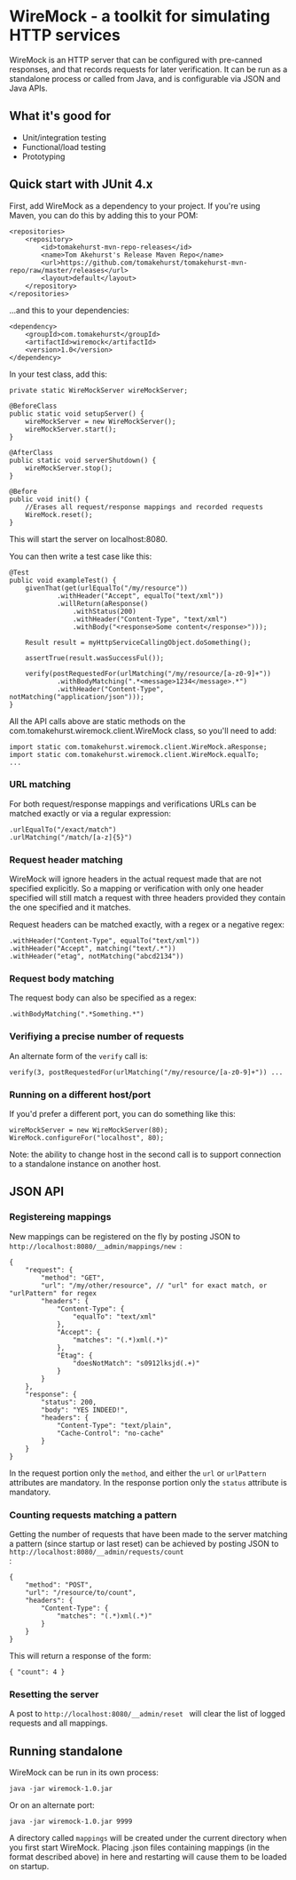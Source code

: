 WireMock - a toolkit for simulating HTTP services
=================================================

WireMock is an HTTP server that can be configured with pre-canned responses, and that records requests for later verification.
It can be run as a standalone process or called from Java, and is configurable via JSON and Java APIs.

What it's good for
------------------

* Unit/integration testing
* Functional/load testing
* Prototyping
 

Quick start with JUnit 4.x
--------------------------

First, add WireMock as a dependency to your project. If you're using Maven, you can do this by adding this to your POM:

	<repositories>
		<repository>
			<id>tomakehurst-mvn-repo-releases</id>
			<name>Tom Akehurst's Release Maven Repo</name>
			<url>https://github.com/tomakehurst/tomakehurst-mvn-repo/raw/master/releases</url>
			<layout>default</layout>
		</repository>
	</repositories>
	
		
...and this to your dependencies:

	<dependency>
		<groupId>com.tomakehurst</groupId>
		<artifactId>wiremock</artifactId>
		<version>1.0</version>
	</dependency>


In your test class, add this:
	
	
	private static WireMockServer wireMockServer;
	
	@BeforeClass
	public static void setupServer() {
		wireMockServer = new WireMockServer();
		wireMockServer.start();
	}
	
	@AfterClass
	public static void serverShutdown() {
		wireMockServer.stop();
	}
	
	@Before
	public void init() {
		//Erases all request/response mappings and recorded requests
		WireMock.reset();
	}
	
	
This will start the server on localhost:8080.

You can then write a test case like this:
	
	@Test
	public void exampleTest() {
		givenThat(get(urlEqualTo("/my/resource"))
				.withHeader("Accept", equalTo("text/xml"))
				.willReturn(aResponse()
					.withStatus(200)
					.withHeader("Content-Type", "text/xml")
					.withBody("<response>Some content</response>")));
		
		Result result = myHttpServiceCallingObject.doSomething();
		
		assertTrue(result.wasSuccessFul());
		
		verify(postRequestedFor(urlMatching("/my/resource/[a-z0-9]+"))
				.withBodyMatching(".*<message>1234</message>.*")
				.withHeader("Content-Type", notMatching("application/json")));
	}
	
All the API calls above are static methods on the com.tomakehurst.wiremock.client.WireMock class, so you'll need to add:

	import static com.tomakehurst.wiremock.client.WireMock.aResponse;
	import static com.tomakehurst.wiremock.client.WireMock.equalTo;
	...

### URL matching
For both request/response mappings and verifications URLs can be matched exactly
or via a regular expression:
	
	.urlEqualTo("/exact/match")
	.urlMatching("/match/[a-z]{5}")
	

### Request header matching
WireMock will ignore headers in the actual request made that are not specified explicitly.
So a mapping or verification with only one header specified will still match a request with three headers
provided they contain the one specified and it matches. 

Request headers can be matched exactly, with a regex or a negative regex:

	.withHeader("Content-Type", equalTo("text/xml"))
	.withHeader("Accept", matching("text/.*"))
	.withHeader("etag", notMatching("abcd2134"))
	
	
### Request body matching
The request body can also be specified as a regex:

	.withBodyMatching(".*Something.*")
	
### Verifiying a precise number of requests
An alternate form of the <code>verify</code> call is:

	verify(3, postRequestedFor(urlMatching("/my/resource/[a-z0-9]+")) ...
	

### Running on a different host/port
If you'd prefer a different port, you can do something like this:

	wireMockServer = new WireMockServer(80);
	WireMock.configureFor("localhost", 80);
	
Note: the ability to change host in the second call is to support connection to a standalone instance on another host.


JSON API
--------

### Registereing mappings
New mappings can be registered on the fly by posting JSON to <code>http://localhost:8080/__admin/mappings/new </code>:

	{ 													
		"request": {									
			"method": "GET",						
			"url": "/my/other/resource", // "url" for exact match, or "urlPattern" for regex
			"headers": {
				"Content-Type": {
					"equalTo": "text/xml"
				},
				"Accept": {
					"matches": "(.*)xml(.*)"
				},
				"Etag": {
					"doesNotMatch": "s0912lksjd(.+)"
				} 
			}
		},										
		"response": {									
			"status": 200,							
			"body": "YES INDEED!",
			"headers": {
				"Content-Type": "text/plain",
				"Cache-Control": "no-cache"
			}
		}												
	}
	
In the request portion only the <code>method</code>, and either the <code>url</code> or <code>urlPattern</code> attributes are mandatory.
In the response portion only the <code>status</code> attribute is mandatory.


### Counting requests matching a pattern
Getting the number of requests that have been made to the server matching a pattern (since startup or last reset) can be achieved
by posting JSON to <code>http://localhost:8080/__admin/requests/count </code>:

	{								
		"method": "POST",						
		"url": "/resource/to/count",
		"headers": {
			"Content-Type": {
				"matches": "(.*)xml(.*)"
			}
		}
	}
	
This will return a response of the form:

	{ "count": 4 }


### Resetting the server
A post to <code>http://localhost:8080/__admin/reset </code> will clear the list of logged requests and all mappings.


Running standalone
------------------
WireMock can be run in its own process:

	java -jar wiremock-1.0.jar
	
Or on an alternate port:
	
	java -jar wiremock-1.0.jar 9999
	
A directory called <code>mappings</code> will be created under the current directory when you first start WireMock.
Placing .json files containing mappings (in the format described above) in here and restarting will cause them to be loaded on startup.

